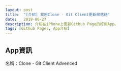 ```yaml
---
layout: post
title:  "[介紹] 我用Clone - Git Client更新部落格"
date:   2019-06-27
description: 介紹在iPhone上更新Github Page的好用App。
tags: [Github Pages, App介紹]
---
```


## App資訊
名稱：Clone - Git Client Advenced